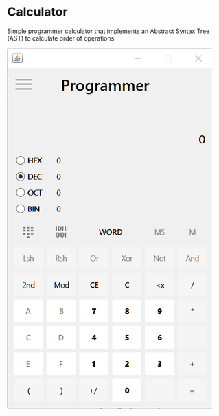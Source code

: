 # Calculator
Simple programmer calculator that implements an Abstract Syntax Tree (AST) to calculate order of operations

![](/calc-v1.png)
